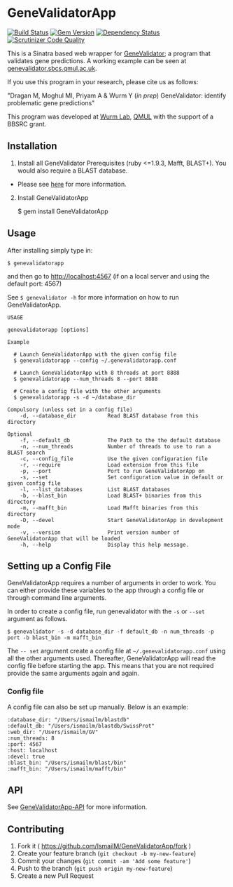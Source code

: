 # GeneValidatorApp
[![Build Status](https://travis-ci.org/IsmailM/GeneValidatorApp.svg)](https://travis-ci.org/IsmailM/GeneValidatorApp)
[![Gem Version](https://badge.fury.io/rb/GeneValidatorApp.svg)](http://badge.fury.io/rb/GeneValidatorApp)
[![Dependency Status](https://gemnasium.com/IsmailM/GeneValidatorApp.svg)](https://gemnasium.com/IsmailM/GeneValidatorApp)
[![Scrutinizer Code Quality](https://scrutinizer-ci.com/g/IsmailM/GeneValidatorApp/badges/quality-score.png?b=master)](https://scrutinizer-ci.com/g/IsmailM/GeneValidatorApp/?branch=master)

This is a Sinatra based web wrapper for [GeneValidator](https://github.com/monicadragan/GeneValidator); a program that validates gene predictions. A working example can be seen at [genevalidator.sbcs.qmul.ac.uk](http://genevalidator.sbcs.qmul.ac.uk).

If you use this program in your research, please cite us as follows:

"Dragan M, Moghul MI, Priyam A & Wurm Y (<em>in prep</em>) GeneValidator: identify problematic gene predictions" 

This program was developed at [Wurm Lab](http://yannick.poulet.org), [QMUL](http://sbcs.qmul.ac.uk) with the support of a BBSRC grant.

## Installation

1) Install all GeneValidator Prerequisites (ruby <=1.9.3, Mafft, BLAST+). You would also require a BLAST database. 
  * Please see [here](https://gist.github.com/IsmailM/b783e8a06565197084e6) for more information.

2) Install GeneValidatorApp

    $ gem install GeneValidatorApp

## Usage

After installing simply type in:

    $ genevalidatorapp

and then go to [http://localhost:4567](http://localhost:4567) (if on a local server and using the default port: 4567)

See `$ genevalidator -h` for more information on how to run GeneValidatorApp.

    USAGE
    
    genevalidatorapp [options]
    
    Example
    
      # Launch GeneValidatorApp with the given config file
      $ genevalidatorapp --config ~/.genevalidatorapp.conf
    
      # Launch GeneValidatorApp with 8 threads at port 8888
      $ genevalidatorapp --num_threads 8 --port 8888

      # Create a config file with the other arguments
      $ genevalidatorapp -s -d ~/database_dir 
    
    Compulsory (unless set in a config file)
        -d, --database_dir          Read BLAST database from this directory
        
    Optional
        -f, --default_db            The Path to the the default database
        -n, --num_threads           Number of threads to use to run a BLAST search
        -c, --config_file           Use the given configuration file
        -r, --require               Load extension from this file
        -p, --port                  Port to run GeneValidatorApp on
        -s, --set                   Set configuration value in default or given config file
        -l, --list_databases        List BLAST databases
        -b, --blast_bin             Load BLAST+ binaries from this directory
        -m, --mafft_bin             Load Mafft binaries from this directory
        -D, --devel                 Start GeneValidatorApp in development mode
        -v, --version               Print version number of GeneValidatorApp that will be loaded
        -h, --help                  Display this help message.


## Setting up a Config File

GeneValidatorApp requires a number of arguments in order to work. You can either provide these variables to the app through a config file or through command line arguments.

In order to create a config file, run genevalidator with the `-s` or `--set` argument as follows.

    $ genevalidator -s -d database_dir -f default_db -n num_threads -p port -b blast_bin -m mafft_bin

The `-- set` argument create a config file at `~/.genevalidatorapp.conf` using all the other arguments used. Thereafter, GeneValidatorApp will read the config file before starting the app. This means that you are not required provide the same arguments again and again.

### Config file

A config file can also be set up manually. Below is an example:   

    :database_dir: "/Users/ismailm/blastdb"
    :default_db: "/Users/ismailm/blastdb/SwissProt"
    :web_dir: "/Users/ismailm/GV"
    :num_threads: 8
    :port: 4567
    :host: localhost
    :devel: true
    :blast_bin: "/Users/ismailm/blast/bin"
    :mafft_bin: "/Users/ismailm/mafft/bin"

## API

See [GeneValidatorApp-API](https://github.com/IsmailM/GeneValidatorApp-API) for more information.

## Contributing

1. Fork it ( https://github.com/IsmailM/GeneValidatorApp/fork )
2. Create your feature branch (`git checkout -b my-new-feature`)
3. Commit your changes (`git commit -am 'Add some feature'`)
4. Push to the branch (`git push origin my-new-feature`)
5. Create a new Pull Request

